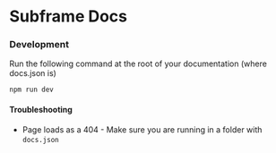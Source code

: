 # Subframe Docs

### Development

Run the following command at the root of your documentation (where docs.json is)

```
npm run dev
```

#### Troubleshooting

- Page loads as a 404 - Make sure you are running in a folder with `docs.json`
